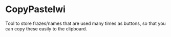 # CopyPasteIwi
Tool to store frazes/names that are used many times as buttons, so that you can copy these easily to the clipboard.
